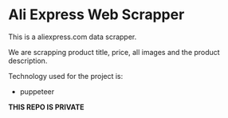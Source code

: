 # Ali Express Web Scrapper

This is a aliexpress.com data scrapper.

We are scrapping product title, price, all images and the product description.

Technology used for the project is: 

- puppeteer

**THIS REPO IS PRIVATE**